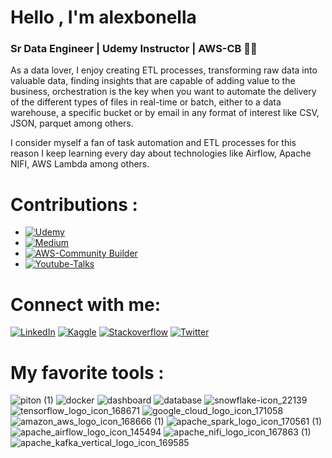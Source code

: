 
# Hello , I'm alexbonella 
### Sr Data Engineer | Udemy Instructor | AWS-CB   👨‍💻

As a data lover, I enjoy creating ETL processes, transforming raw data into valuable data, finding insights that are capable of adding value to the business, orchestration is the key when you want to automate the delivery of the different types of files in real-time or batch, either to a data warehouse, a specific bucket or by email in any format of interest like CSV, JSON, parquet among others.

I consider myself a fan of task automation and ETL processes for this reason I keep learning every day about technologies like Airflow, Apache NIFI, AWS Lambda among others.

# Contributions : 

* [![Udemy](https://img.shields.io/badge/Udemy-Course-purple)](https://bit.ly/41cZfHD)
* [![Medium](https://img.shields.io/badge/Medium-Blog-black)](https://datexland.medium.com/)
* [![AWS-Community Builder](https://img.shields.io/badge/AWS-Community%20Builder-orange)](https://aws.amazon.com/es/developer/community/community-builders/community-builders-directory/?cb-cards.sort-by=item.additionalFields.cbName&cb-cards.sort-order=asc&awsf.builder-category=cb-type%23data&awsf.location=location%23latam&awsf.year=year%232022)
* [![Youtube-Talks](https://img.shields.io/badge/Youtube-Talks-red)](https://www.youtube.com/watch?v=8pECZZ6l8-4&t=3669s)

# Connect with me: 

 [![LinkedIn](https://img.shields.io/badge/-LinkedIn-3b5998)](https://www.linkedin.com/in/alexanderbolano)
 [![Kaggle](https://img.shields.io/badge/-Kaggle-blue)](https://www.kaggle.com/alexbonella)
 [![Stackoverflow](https://img.shields.io/badge/-Stackoverflow-ff7c55)](https://stackoverflow.com/users/10906576/alexbonella)
 [![Twitter](https://img.shields.io/badge/-@datexland-1DA1F2)](https://twitter.com/datexland)

# My favorite tools : 
![piton (1)](https://user-images.githubusercontent.com/45697319/119986243-39700700-bf89-11eb-9553-4901245868b1.png)
![docker](https://user-images.githubusercontent.com/45697319/119987060-37f30e80-bf8a-11eb-9f30-05a3d89307b0.png)
![dashboard](https://user-images.githubusercontent.com/45697319/119987731-f6169800-bf8a-11eb-90d7-15128e0a5766.png)
![database](https://user-images.githubusercontent.com/45697319/119987733-f6169800-bf8a-11eb-9e06-74db56c928bc.png)
![snowflake-icon_22139](https://user-images.githubusercontent.com/45697319/119988928-3fb3b280-bf8c-11eb-96b0-8318b770555d.png)
![tensorflow_logo_icon_168671](https://user-images.githubusercontent.com/45697319/119989254-97521e00-bf8c-11eb-8bf0-e8aa152f0d9a.png)
![google_cloud_logo_icon_171058](https://user-images.githubusercontent.com/45697319/119989256-97eab480-bf8c-11eb-918b-e476b42a850e.png)
![amazon_aws_logo_icon_168666 (1)](https://user-images.githubusercontent.com/45697319/119990218-b1d8c700-bf8d-11eb-975a-74ba6d098d9f.png)
![apache_spark_logo_icon_170561 (1)](https://user-images.githubusercontent.com/45697319/119990347-d765d080-bf8d-11eb-9817-ae8141a64566.png)
![apache_airflow_logo_icon_145494](https://user-images.githubusercontent.com/45697319/119988556-da5fc180-bf8b-11eb-9cea-ace928e1d021.png)
![apache_nifi_logo_icon_167863 (1)](https://user-images.githubusercontent.com/45697319/119990454-f5cbcc00-bf8d-11eb-9e82-71afe9c647b7.png)
![apache_kafka_vertical_logo_icon_169585](https://user-images.githubusercontent.com/45697319/119988561-daf85800-bf8b-11eb-9d34-013215e051e7.png)



